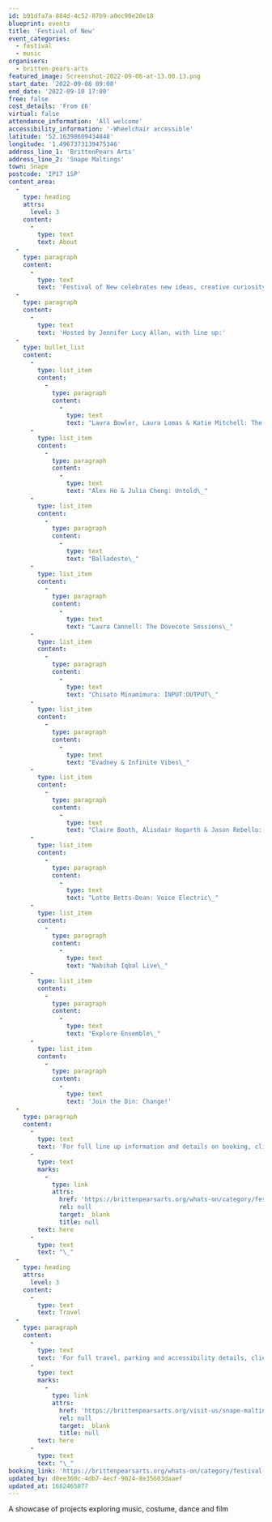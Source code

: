 ```yaml
---
id: b91dfa7a-884d-4c52-87b9-a0ec90e20e18
blueprint: events
title: 'Festival of New'
event_categories:
  - festival
  - music
organisers:
  - britten-pears-arts
featured_image: Screenshot-2022-09-06-at-13.00.13.png
start_date: '2022-09-08 09:00'
end_date: '2022-09-10 17:00'
free: false
cost_details: 'From £6'
virtual: false
attendance_information: 'All welcome'
accessibility_information: '-Wheelchair accessible'
latitude: '52.16398609434848'
longitude: '1.4967373139475346'
address_line_1: 'BrittenPears Arts'
address_line_2: 'Snape Maltings'
town: Snape
postcode: 'IP17 1SP'
content_area:
  -
    type: heading
    attrs:
      level: 3
    content:
      -
        type: text
        text: About
  -
    type: paragraph
    content:
      -
        type: text
        text: 'Festival of New celebrates new ideas, creative curiosity and brave artistic choices. Why not head along to Snape Maltings to experience a showcase of projects exploring music, film, costume and dance in a range of developmental stages.'
  -
    type: paragraph
    content:
      -
        type: text
        text: 'Hosted by Jennifer Lucy Allan, with line up:'
  -
    type: bullet_list
    content:
      -
        type: list_item
        content:
          -
            type: paragraph
            content:
              -
                type: text
                text: "Laura Bowler, Laura Lomas & Katie Mitchell: The Blue Woman\_"
      -
        type: list_item
        content:
          -
            type: paragraph
            content:
              -
                type: text
                text: "Alex Ho & Julia Cheng: Untold\_"
      -
        type: list_item
        content:
          -
            type: paragraph
            content:
              -
                type: text
                text: "Balladeste\_"
      -
        type: list_item
        content:
          -
            type: paragraph
            content:
              -
                type: text
                text: "Laura Cannell: The Dovecote Sessions\_"
      -
        type: list_item
        content:
          -
            type: paragraph
            content:
              -
                type: text
                text: "Chisato Minamimura: INPUT:OUTPUT\_"
      -
        type: list_item
        content:
          -
            type: paragraph
            content:
              -
                type: text
                text: "Evadney & Infinite Vibes\_"
      -
        type: list_item
        content:
          -
            type: paragraph
            content:
              -
                type: text
                text: "Claire Booth, Alisdair Hogarth & Jason Rebello: Schumann’s Frauenliebe, Reimagined\_"
      -
        type: list_item
        content:
          -
            type: paragraph
            content:
              -
                type: text
                text: "Lotte Betts-Dean: Voice Electric\_"
      -
        type: list_item
        content:
          -
            type: paragraph
            content:
              -
                type: text
                text: "Nabihah Iqbal Live\_"
      -
        type: list_item
        content:
          -
            type: paragraph
            content:
              -
                type: text
                text: "Explore Ensemble\_"
      -
        type: list_item
        content:
          -
            type: paragraph
            content:
              -
                type: text
                text: 'Join the Din: Change!'
  -
    type: paragraph
    content:
      -
        type: text
        text: 'For full line up information and details on booking, click '
      -
        type: text
        marks:
          -
            type: link
            attrs:
              href: 'https://brittenpearsarts.org/whats-on/category/festival-of-new'
              rel: null
              target: _blank
              title: null
        text: here
      -
        type: text
        text: "\_"
  -
    type: heading
    attrs:
      level: 3
    content:
      -
        type: text
        text: Travel
  -
    type: paragraph
    content:
      -
        type: text
        text: 'For full travel, parking and accessibility details, click '
      -
        type: text
        marks:
          -
            type: link
            attrs:
              href: 'https://brittenpearsarts.org/visit-us/snape-maltings/getting-here'
              rel: null
              target: _blank
              title: null
        text: here
      -
        type: text
        text: "\_"
booking_link: 'https://brittenpearsarts.org/whats-on/category/festival-of-new'
updated_by: d0ee360c-4db7-4ecf-9024-8e35603daaef
updated_at: 1662465877
---
```

A showcase of projects exploring music, costume, dance and film